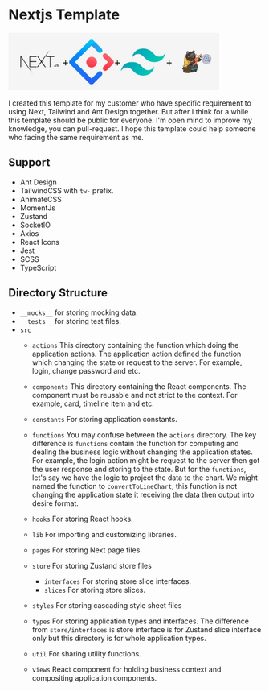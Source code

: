 # Nextjs Template

<img src="https://github.com/Sahapat/Next-Tailwind-Antd-Template/blob/master/captures/Landing.JPG" width="420"/>

I created this template for my customer who have specific requirement to using Next, Tailwind and Ant Design together. But after I think for a while this template should be public for everyone. I'm open mind to improve my knowledge, you can pull-request. I hope this template could help someone who facing the same requirement as me.

## Support

- Ant Design
- TailwindCSS with `tw-` prefix.
- AnimateCSS
- MomentJs
- Zustand
- SocketIO
- Axios
- React Icons
- Jest
- SCSS
- TypeScript

## Directory Structure

- `__mocks__` for storing mocking data.
- `__tests__` for storing test files.
- `src`
  - `actions` This directory containing the function which doing the application actions. The application action defined the function which changing the state or request to the server. For example, login, change password and etc.

  - `components` This directory containing the React components. The component must be reusable and not strict to the context. For example, card, timeline item and etc.

  - `constants` For storing application constants.

  - `functions` You may confuse between the `actions` directory. The key difference is `functions` contain the function for computing and dealing the business logic without changing the application states. For example, the login action might be request to the server then got the user response and storing to the state. But for the `functions`, let's say we have the logic to project the data to the chart. We might named the function to `convertToLineChart`, this function is not changing the application state it receiving the data then output into desire format.

  - `hooks` For storing React hooks.

  - `lib` For importing and customizing libraries.

  - `pages` For storing Next page files.

  - `store` For storing Zustand store files
    - `interfaces` For storing store slice interfaces.
    - `slices` For storing store slices.

  - `styles` For storing cascading style sheet files

  - `types` For storing application types and interfaces. The difference from `store/interfaces` is store interface is for Zustand slice interface only but this directory is for whole application types.

  - `util` For sharing utility functions.
  - `views` React component for holding business context and compositing application components.
